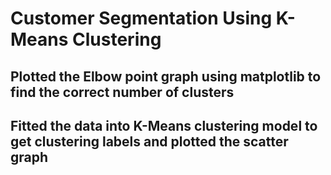 # Customer Segmentation Using K-Means Clustering
## Plotted the Elbow point graph using matplotlib to find the correct number of clusters
## Fitted the data into K-Means clustering model to get clustering labels and plotted the scatter graph
